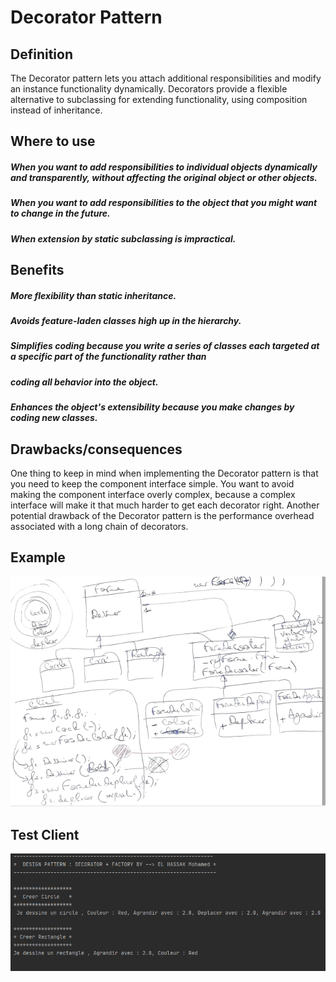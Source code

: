 # Decorator Pattern

## Definition
The Decorator pattern lets you attach additional responsibilities and modify
an instance functionality dynamically. Decorators provide a flexible
alternative to subclassing for extending functionality, using composition
instead of inheritance.

## Where to use
##### When you want to add responsibilities to individual objects dynamically and transparently, without affecting the original object or other objects.
##### When you want to add responsibilities to the object that you might want to change in the future.
##### When extension by static subclassing is impractical.

## Benefits
##### More flexibility than static inheritance.
##### Avoids feature-laden classes high up in the hierarchy.
##### Simplifies coding because you write a series of classes each targeted at a specific part of the functionality rather than
##### coding all behavior into the object.
##### Enhances the object's extensibility because you make changes by coding new classes.

## Drawbacks/consequences
One thing to keep in mind when implementing the Decorator pattern is that
you need to keep the component interface simple. You want to avoid making
the component interface overly complex, because a complex interface will
make it that much harder to get each decorator right.
Another potential drawback of the Decorator pattern is the performance
overhead associated with a long chain of decorators.

## Example
![UML](../../images/decorator2.png)

## Test Client
![UML](../../images/decorator2_test.png)
